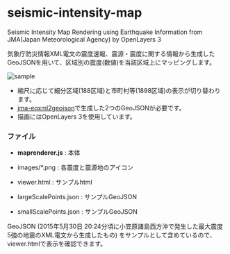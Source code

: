 seismic-intensity-map
======

Seismic Intensity Map Rendering using Earthquake Information from JMA(Japan Meteorological Agency) by OpenLayers 3

気象庁防災情報XML電文の震度速報、震源・震度に関する情報から生成したGeoJSONを用いて、区域別の震度(数値)を当該区域上にマッピングします。

![sample](http://www.quitsq.com/images/seismic-intensity-map-sample.gif)

* 縮尺に応じて細分区域(188区域)と市町村等(1898区域)の表示が切り替わります。
* [jma-eqxml2geojson](https://github.com/9SQ/jma-eqxml2geojson)で生成した2つのGeoJSONが必要です。
* 描画にはOpenLayers 3を使用しています。

### ファイル

* **maprenderer.js** : 本体
* images/*.png : 各震度と震源地のアイコン


* viewer.html : サンプルhtml
* largeScalePoints.json : サンプルGeoJSON
* smallScalePoints.json : サンプルGeoJSON

GeoJSON (2015年5月30日 20:24分頃に小笠原諸島西方沖で発生した最大震度5強の地震のXML電文から生成したもの) をサンプルとして含めているので、viewer.htmlで表示を確認できます。